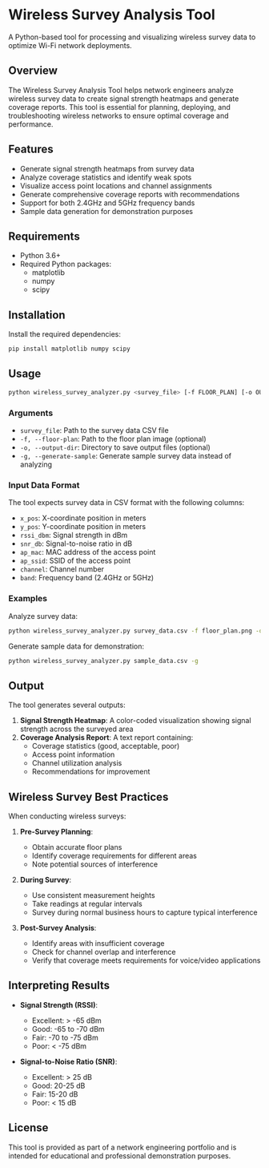 # Wireless Survey Analysis Tool

A Python-based tool for processing and visualizing wireless survey data to optimize Wi-Fi network deployments.

## Overview

The Wireless Survey Analysis Tool helps network engineers analyze wireless survey data to create signal strength heatmaps and generate coverage reports. This tool is essential for planning, deploying, and troubleshooting wireless networks to ensure optimal coverage and performance.

## Features

- Generate signal strength heatmaps from survey data
- Analyze coverage statistics and identify weak spots
- Visualize access point locations and channel assignments
- Generate comprehensive coverage reports with recommendations
- Support for both 2.4GHz and 5GHz frequency bands
- Sample data generation for demonstration purposes

## Requirements

- Python 3.6+
- Required Python packages:
  - matplotlib
  - numpy
  - scipy

## Installation

Install the required dependencies:

```bash
pip install matplotlib numpy scipy
```

## Usage

```bash
python wireless_survey_analyzer.py <survey_file> [-f FLOOR_PLAN] [-o OUTPUT_DIR] [-g]
```

### Arguments

- `survey_file`: Path to the survey data CSV file
- `-f, --floor-plan`: Path to the floor plan image (optional)
- `-o, --output-dir`: Directory to save output files (optional)
- `-g, --generate-sample`: Generate sample survey data instead of analyzing

### Input Data Format

The tool expects survey data in CSV format with the following columns:
- `x_pos`: X-coordinate position in meters
- `y_pos`: Y-coordinate position in meters
- `rssi_dbm`: Signal strength in dBm
- `snr_db`: Signal-to-noise ratio in dB
- `ap_mac`: MAC address of the access point
- `ap_ssid`: SSID of the access point
- `channel`: Channel number
- `band`: Frequency band (2.4GHz or 5GHz)

### Examples

Analyze survey data:
```bash
python wireless_survey_analyzer.py survey_data.csv -f floor_plan.png -o reports/
```

Generate sample data for demonstration:
```bash
python wireless_survey_analyzer.py sample_data.csv -g
```

## Output

The tool generates several outputs:

1. **Signal Strength Heatmap**: A color-coded visualization showing signal strength across the surveyed area
2. **Coverage Analysis Report**: A text report containing:
   - Coverage statistics (good, acceptable, poor)
   - Access point information
   - Channel utilization analysis
   - Recommendations for improvement

## Wireless Survey Best Practices

When conducting wireless surveys:

1. **Pre-Survey Planning**:
   - Obtain accurate floor plans
   - Identify coverage requirements for different areas
   - Note potential sources of interference

2. **During Survey**:
   - Use consistent measurement heights
   - Take readings at regular intervals
   - Survey during normal business hours to capture typical interference

3. **Post-Survey Analysis**:
   - Identify areas with insufficient coverage
   - Check for channel overlap and interference
   - Verify that coverage meets requirements for voice/video applications

## Interpreting Results

- **Signal Strength (RSSI)**:
  - Excellent: > -65 dBm
  - Good: -65 to -70 dBm
  - Fair: -70 to -75 dBm
  - Poor: < -75 dBm

- **Signal-to-Noise Ratio (SNR)**:
  - Excellent: > 25 dB
  - Good: 20-25 dB
  - Fair: 15-20 dB
  - Poor: < 15 dB

## License

This tool is provided as part of a network engineering portfolio and is intended for educational and professional demonstration purposes.
